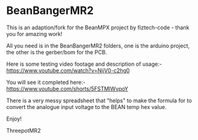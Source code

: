 BeanBangerMR2
=============

This is an adaption/fork for the BeanMPX project by fiztech-code - thank you for amazing work!

All you need is in the BeanBangerMR2 folders, one is the arduino project, the other is the gerber/bom for the PCB.

Here is some testing video footage and description of usage:-
https://www.youtube.com/watch?v=NijV0-c2hg0

You will see it completed here:-
https://www.youtube.com/shorts/5FSTMIWvpoY

There is a very messy spreadsheet that "helps" to make the formula for to convert the analogue input voltage to the BEAN temp hex value.

Enjoy! 

ThreepotMR2
